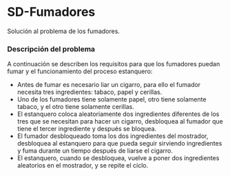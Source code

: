 # SD-Fumadores
Solución al problema de los fumadores.

### Descripción del problema
A continuación se describen los requisitos para que los fumadores puedan fumar y el funcionamiento del proceso estanquero:

- Antes de fumar es necesario liar un cigarro, para ello el fumador necesita tres ingredientes: tabaco, papel y cerillas.
- Uno de los fumadores tiene solamente papel, otro tiene solamente tabaco, y el otro tiene solamente cerillas.
- El estanquero coloca aleatoriamente dos ingredientes diferentes de los tres que se necesitan para hacer un cigarro, desbloquea al fumador que tiene el tercer ingrediente y después se bloquea.
- El fumador desbloqueado toma los dos ingredientes del mostrador, desbloquea al estanquero para que pueda seguir sirviendo ingredientes y fuma durante un tiempo después de liarse el cigarro.
- El estanquero, cuando se desbloquea, vuelve a poner dos ingredientes aleatorios en el mostrador, y se repite el ciclo.

